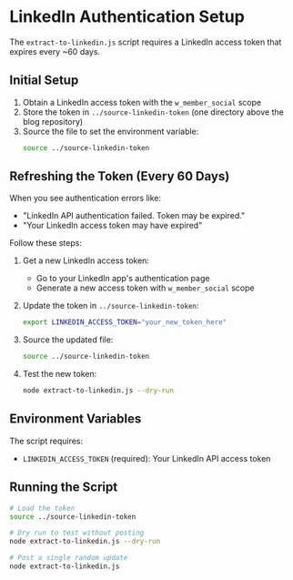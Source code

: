 # LinkedIn Authentication Setup

The `extract-to-linkedin.js` script requires a LinkedIn access token that expires every ~60 days.

## Initial Setup

1. Obtain a LinkedIn access token with the `w_member_social` scope
2. Store the token in `../source-linkedin-token` (one directory above the blog repository)
3. Source the file to set the environment variable:
   ```bash
   source ../source-linkedin-token
   ```

## Refreshing the Token (Every 60 Days)

When you see authentication errors like:
- "LinkedIn API authentication failed. Token may be expired."
- "Your LinkedIn access token may have expired"

Follow these steps:

1. Get a new LinkedIn access token:
   - Go to your LinkedIn app's authentication page
   - Generate a new access token with `w_member_social` scope

2. Update the token in `../source-linkedin-token`:
   ```bash
   export LINKEDIN_ACCESS_TOKEN="your_new_token_here"
   ```

3. Source the updated file:
   ```bash
   source ../source-linkedin-token
   ```

4. Test the new token:
   ```bash
   node extract-to-linkedin.js --dry-run
   ```

## Environment Variables

The script requires:
- `LINKEDIN_ACCESS_TOKEN` (required): Your LinkedIn API access token

## Running the Script

```bash
# Load the token
source ../source-linkedin-token

# Dry run to test without posting
node extract-to-linkedin.js --dry-run

# Post a single random update
node extract-to-linkedin.js
```

